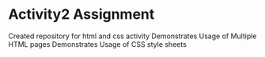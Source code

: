 # Activity2 Assignment
 Created repository for html and css activity
 Demonstrates Usage of Multiple HTML pages
 Demonstrates Usage of CSS style sheets
